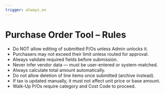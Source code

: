 ```yaml
---
trigger: always_on
---
```


# Purchase Order Tool – Rules

- Do NOT allow editing of submitted P/Os unless Admin unlocks it.
- Purchasers may not exceed their limit unless routed for approval.
- Always validate required fields before submission.
- Never infer vendor data — must be user-entered or system-matched.
- Always calculate total amount automatically.
- Do not allow deletion of line items once submitted (archive instead).
- If tax is updated manually, it must not affect unit price or base amount.
- Walk-Up P/Os require category and Cost Code to proceed.
